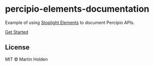 # percipio-elements-documentation

Example of using [Stoplight Elements](https://stoplight.io/open-source/elements) to document Percipio APIs.

[Get Started](index.html)

## License

MIT © Martin Holden
